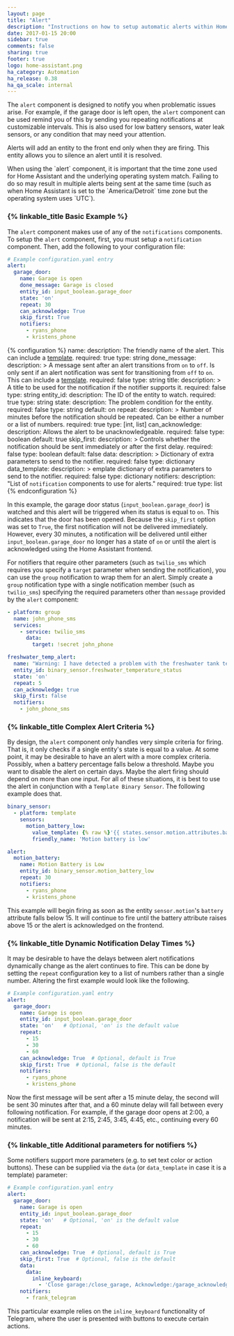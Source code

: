 ```yaml
---
layout: page
title: "Alert"
description: "Instructions on how to setup automatic alerts within Home Assistant."
date: 2017-01-15 20:00
sidebar: true
comments: false
sharing: true
footer: true
logo: home-assistant.png
ha_category: Automation
ha_release: 0.38
ha_qa_scale: internal
---
```


The `alert` component is designed to notify you when problematic issues arise.
For example, if the garage door is left open, the `alert` component can be used
remind you of this by sending you repeating notifications at customizable
intervals. This is also used for low battery sensors,
water leak sensors, or any condition that may need your attention.

Alerts will add an entity to the front end only when they are firing.
This entity allows you to silence an alert until it is resolved.

<p class='note warning'>
When using the `alert` component, it is important that the time zone used for Home Assistant and the underlying operating system match.
Failing to do so may result in multiple alerts being sent at the same time (such as when Home Assistant is set to the `America/Detroit` time zone but the operating system uses `UTC`).
</P>

### {% linkable_title Basic Example %}

The `alert` component makes use of any of the `notifications` components. To
setup the `alert` component, first, you must setup a `notification` component.
Then, add the following to your configuration file:

```yaml
# Example configuration.yaml entry
alert:
  garage_door:
    name: Garage is open
    done_message: Garage is closed
    entity_id: input_boolean.garage_door
    state: 'on'
    repeat: 30
    can_acknowledge: True
    skip_first: True
    notifiers:
      - ryans_phone
      - kristens_phone
```

{% configuration %}
name:
  description: The friendly name of the alert. This can include a [template][template].
  required: true
  type: string
done_message:
  description: >
    A message sent after an alert transitions from `on` to `off`. Is only sent
    if an alert notification was sent for transitioning from `off` to `on`. This can include a [template][template].
  required: false
  type: string
title:
  description: >
    A title to be used for the notification if the notifier supports it.
  required: false
  type: string
entity_id:
  description: The ID of the entity to watch.
  required: true
  type: string
state:
  description: The problem condition for the entity.
  required: false
  type: string
  default: on
repeat:
  description: >
    Number of minutes before the notification should be repeated.
    Can be either a number or a list of numbers.
  required: true
  type: [int, list]
can_acknowledge:
  description: Allows the alert to be unacknowledgeable.
  required: false
  type: boolean
  default: true
skip_first:
  description: >
    Controls whether the notification should be
    sent immediately or after the first delay.
  required: false
  type: boolean
  default: false
data:
  description: >
    Dictionary of extra parameters to send to the notifier.
  required: false
  type: dictionary
data_template:
  description: >
    emplate dictionary of extra parameters to send to the notifier.
  required: false
  type: dictionary
notifiers:
  description: "List of `notification` components to use for alerts."
  required: true
  type: list
{% endconfiguration %}

In this example, the garage door status (`input_boolean.garage_door`) is watched
and this alert will be triggered when its status is equal to `on`.
This indicates that the door has been opened. Because the `skip_first` option
was set to `True`, the first notification will not be delivered immediately.
However, every 30 minutes, a notification will be delivered until either
`input_boolean.garage_door` no longer has a state of `on` or until the alert is
acknowledged using the Home Assistant frontend.

For notifiers that require other parameters (such as `twilio_sms` which requires
you specify a `target` parameter when sending the notification), you can use the
`group` notification to wrap them for an alert.
Simply create a `group` notification type with a single notification member
(such as `twilio_sms`) specifying the required parameters other than `message`
provided by the `alert` component:

```yaml
- platform: group
  name: john_phone_sms
  services:
    - service: twilio_sms
      data:
        target: !secret john_phone
```

```yaml
freshwater_temp_alert:
  name: "Warning: I have detected a problem with the freshwater tank temperature"
  entity_id: binary_sensor.freshwater_temperature_status
  state: 'on'
  repeat: 5
  can_acknowledge: true
  skip_first: false
  notifiers:
    - john_phone_sms
```

### {% linkable_title Complex Alert Criteria %}

By design, the `alert` component only handles very simple criteria for firing.
That is, it only checks if a single entity's state is equal to a value. At some
point, it may be desirable to have an alert with a more complex criteria.
Possibly, when a battery percentage falls below a threshold. Maybe you want to
disable the alert on certain days. Maybe the alert firing should depend on more
than one input. For all of these situations, it is best to use the alert in
conjunction with a `Template Binary Sensor`. The following example does that.

```yaml
binary_sensor:
  - platform: template
    sensors:
      motion_battery_low:
        value_template: {% raw %}'{{ states.sensor.motion.attributes.battery < 15 }}'{% endraw %}
        friendly_name: 'Motion battery is low'

alert:
  motion_battery:
    name: Motion Battery is Low
    entity_id: binary_sensor.motion_battery_low
    repeat: 30
    notifiers:
      - ryans_phone
      - kristens_phone
```

This example will begin firing as soon as the entity `sensor.motion`'s `battery`
attribute falls below 15. It will continue to fire until the battery attribute
raises above 15 or the alert is acknowledged on the frontend.

### {% linkable_title Dynamic Notification Delay Times %}

It may be desirable to have the delays between alert notifications dynamically
change as the alert continues to fire. This can be done by setting the `repeat`
configuration key to a list of numbers rather than a single number.
Altering the first example would look like the following.

```yaml
# Example configuration.yaml entry
alert:
  garage_door:
    name: Garage is open
    entity_id: input_boolean.garage_door
    state: 'on'   # Optional, 'on' is the default value
    repeat:
      - 15
      - 30
      - 60
    can_acknowledge: True  # Optional, default is True
    skip_first: True  # Optional, false is the default
    notifiers:
      - ryans_phone
      - kristens_phone
```

Now the first message will be sent after a 15 minute delay, the second will be
sent 30 minutes after that, and a 60 minute delay will fall between every
following notification.
For example, if the garage door opens at 2:00, a notification will be
sent at 2:15, 2:45, 3:45, 4:45, etc., continuing every 60 minutes.


### {% linkable_title Additional parameters for notifiers  %}

Some notifiers support more parameters (e.g. to set text color or action
  buttons). These can be supplied via the `data` (or `data_template` in case
    it is a template) parameter:

```yaml
# Example configuration.yaml entry
alert:
  garage_door:
    name: Garage is open
    entity_id: input_boolean.garage_door
    state: 'on'   # Optional, 'on' is the default value
    repeat:
      - 15
      - 30
      - 60
    can_acknowledge: True  # Optional, default is True
    skip_first: True  # Optional, false is the default
    data:
      data:
        inline_keyboard:
          - 'Close garage:/close_garage, Acknowledge:/garage_acknowledge'
    notifiers:
      - frank_telegram
```

This particular example relies on the `inline_keyboard` functionality of
Telegram, where the user is presented with buttons to execute certain actions.


[template]: /docs/configuration/templating/

